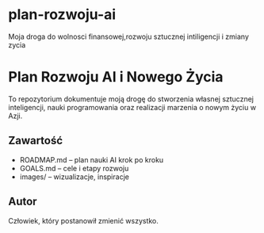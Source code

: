 # plan-rozwoju-ai
Moja droga do wolnosci finansowej,rozwoju sztucznej intiligencji i zmiany zycia
# Plan Rozwoju AI i Nowego Życia

To repozytorium dokumentuje moją drogę do stworzenia własnej sztucznej inteligencji, nauki programowania oraz realizacji marzenia o nowym życiu w Azji.

## Zawartość
- ROADMAP.md – plan nauki AI krok po kroku
- GOALS.md – cele i etapy rozwoju
- images/ – wizualizacje, inspiracje

## Autor
Człowiek, który postanowił zmienić wszystko.
